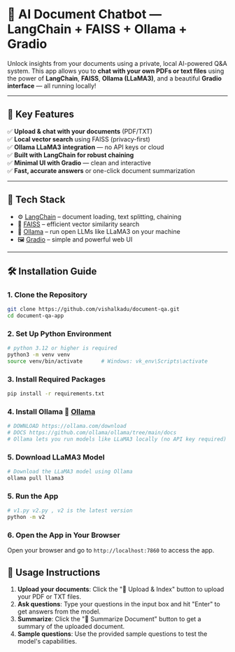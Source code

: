 # 🧠 AI Document Chatbot — LangChain + FAISS + Ollama + Gradio

Unlock insights from your documents using a private, local AI-powered Q&A system. This app allows you to **chat with
your own PDFs or text files** using the power of **LangChain**, **FAISS**, **Ollama (LLaMA3)**, and a beautiful **Gradio
interface** — all running locally!

---

## 🚀 Key Features

✅ **Upload & chat with your documents** (PDF/TXT)  
✅ **Local vector search** using FAISS (privacy-first)  
✅ **Ollama LLaMA3 integration** — no API keys or cloud  
✅ **Built with LangChain for robust chaining**  
✅ **Minimal UI with Gradio** — clean and interactive  
✅ **Fast, accurate answers** or one-click document summarization

---

## 🧰 Tech Stack

- ⚙️ [LangChain](https://github.com/langchain-ai/langchain) – document loading, text splitting, chaining
- 🧠 [FAISS](https://github.com/facebookresearch/faiss) – efficient vector similarity search
- 🦙 [Ollama](https://ollama.com/) – run open LLMs like LLaMA3 on your machine
- 🖼️ [Gradio](https://www.gradio.app/) – simple and powerful web UI

---

## 🛠️ Installation Guide

### 1. Clone the Repository

```bash
git clone https://github.com/vishalkadu/document-qa.git
cd document-qa-app
```

### 2. Set Up Python Environment

```bash
# python 3.12 or higher is required
python3 -m venv venv
source venv/bin/activate      # Windows: vk_env\Scripts\activate
```

### 3. Install Required Packages

```bash
pip install -r requirements.txt
```

### 4. Install Ollama 🦙 [Ollama](https://ollama.com/)

```bash
# DOWNLOAD https://ollama.com/download
# DOCS https://github.com/ollama/ollama/tree/main/docs
# Ollama lets you run models like LLaMA3 locally (no API key required)
```

### 5. Download LLaMA3 Model

```bash
# Download the LLaMA3 model using Ollama
ollama pull llama3
```

### 5. Run the App

```bash
# v1.py v2.py , v2 is the latest version
python -m v2
```

### 6. Open the App in Your Browser

Open your browser and go to `http://localhost:7860` to access the app.

## 📝 Usage Instructions

1. **Upload your documents**: Click the "📁 Upload & Index" button to upload your PDF or TXT files.
2. **Ask questions**: Type your questions in the input box and hit "Enter" to get answers from the model.
3. **Summarize**: Click the "🧠 Summarize Document" button to get a summary of the uploaded document.
4. **Sample questions**: Use the provided sample questions to test the model's capabilities.




<!--
SEO TAGS:
AI Document Chatbot, LangChain, FAISS, Ollama, Gradio, LLaMA3, Local AI,
Document Q&A, Vector Search, Privacy-first AI, Open LLMs,
Document Summarization, Interactive UI, Python, Machine Learning,
Natural Language Processing, NLP, Chatbot, Conversational AI,
Text Analysis, Document Analysis, Data Science, Data Engineering
-->

